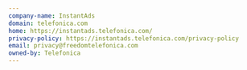 ```yaml
---
company-name: InstantAds
domain: telefonica.com
home: https://instantads.telefonica.com/
privacy-policy: https://instantads.telefonica.com/privacy-policy
email: privacy@freedomtelefonica.com
owned-by: Telefonica
---
```




